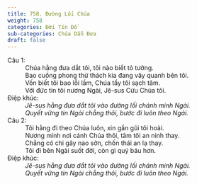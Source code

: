 ```yaml
---
title: 758. Đường Lối Chúa
weight: 758
categories: Đời Tín Đồ
sub-categories: Chúa Dẫn Đưa
draft: false
---
```

<dl><dt>Câu 1:</dt><dd data-verse="1">Chúa hằng đưa dắt tôi, tôi nào biết tỏ tường. <br/>Bao cuồng phong thử thách kia đang vây quanh bên tôi. <br/>Vốn biết tôi bao lỗi lầm, Chúa tẩy tôi sạch tâm. <br/>Với đức tin tôi nương Ngài, Jê-sus Cứu Chúa tôi. </dd><dt>Điệp khúc:</dt><dd data-chorus="1"><em>Jê-sus hằng đưa dắt tôi vào đường lối chánh minh Ngài. <br/>Quyết vững tin Ngài chẳng thôi, bước đi luôn theo Ngài. </em></dd><dt>Câu 2:</dt><dd data-verse="2">Tôi hằng đi theo Chúa luôn, xin gần gũi tôi hoài. <br/>Nương mình nơi cánh Chúa thôi, tâm tôi an ninh thay. <br/>Chẳng có chi gây nao sờn, chốn thái an lạ thay. <br/>Tôi đi bên Ngài suốt đời, còn gì quý báu hơn. </dd><dt>Điệp khúc:</dt><dd data-chorus="1"><em>Jê-sus hằng đưa dắt tôi vào đường lối chánh minh Ngài. <br/>Quyết vững tin Ngài chẳng thôi, bước đi luôn theo Ngài. </em></dd></dl>